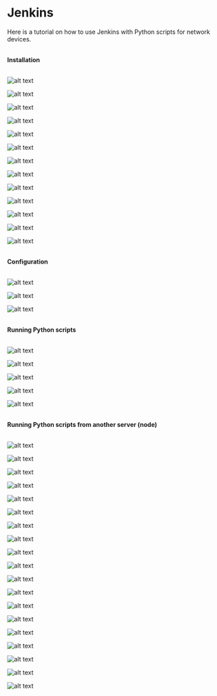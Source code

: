 # Jenkins

Here is a tutorial on how to use Jenkins with Python scripts for network devices.
&nbsp;<BR>
&nbsp;<BR>

**Installation**
&nbsp;<BR>
&nbsp;<BR>

![alt text](https://github.com/ericorain/Jenkins/blob/master/Images/Image01.png?raw=true)

![alt text](https://github.com/ericorain/Jenkins/blob/master/Images/Image02.png?raw=true)

![alt text](https://github.com/ericorain/Jenkins/blob/master/Images/Image03.png?raw=true)

![alt text](https://github.com/ericorain/Jenkins/blob/master/Images/Image04.png?raw=true)

![alt text](https://github.com/ericorain/Jenkins/blob/master/Images/Image05.png?raw=true)

![alt text](https://github.com/ericorain/Jenkins/blob/master/Images/Image06.png?raw=true)

![alt text](https://github.com/ericorain/Jenkins/blob/master/Images/Image07.png?raw=true)

![alt text](https://github.com/ericorain/Jenkins/blob/master/Images/Image08.png?raw=true)

![alt text](https://github.com/ericorain/Jenkins/blob/master/Images/Image09.png?raw=true)

![alt text](https://github.com/ericorain/Jenkins/blob/master/Images/Image10.png?raw=true)

![alt text](https://github.com/ericorain/Jenkins/blob/master/Images/Image11.png?raw=true)

![alt text](https://github.com/ericorain/Jenkins/blob/master/Images/Image12.png?raw=true)

![alt text](https://github.com/ericorain/Jenkins/blob/master/Images/Image13.png?raw=true)
&nbsp;<BR>
&nbsp;<BR>

**Configuration**
&nbsp;<BR>
&nbsp;<BR>

![alt text](https://github.com/ericorain/Jenkins/blob/master/Images/Image14.png?raw=true)

![alt text](https://github.com/ericorain/Jenkins/blob/master/Images/Image15.png?raw=true)

![alt text](https://github.com/ericorain/Jenkins/blob/master/Images/Image16.png?raw=true)
&nbsp;<BR>
&nbsp;<BR>

**Running Python scripts**
&nbsp;<BR>
&nbsp;<BR>

![alt text](https://github.com/ericorain/Jenkins/blob/master/Images/Image17.png?raw=true)

![alt text](https://github.com/ericorain/Jenkins/blob/master/Images/Image18.png?raw=true)

![alt text](https://github.com/ericorain/Jenkins/blob/master/Images/Image19.png?raw=true)

![alt text](https://github.com/ericorain/Jenkins/blob/master/Images/Image20.png?raw=true)

![alt text](https://github.com/ericorain/Jenkins/blob/master/Images/Image21.png?raw=true)
&nbsp;<BR>
&nbsp;<BR>

**Running Python scripts from another server (node)**
&nbsp;<BR>
&nbsp;<BR>

![alt text](https://github.com/ericorain/Jenkins/blob/master/Images/Image22.png?raw=true)

![alt text](https://github.com/ericorain/Jenkins/blob/master/Images/Image23.png?raw=true)

![alt text](https://github.com/ericorain/Jenkins/blob/master/Images/Image24.png?raw=true)

![alt text](https://github.com/ericorain/Jenkins/blob/master/Images/Image25.png?raw=true)

![alt text](https://github.com/ericorain/Jenkins/blob/master/Images/Image26.png?raw=true)

![alt text](https://github.com/ericorain/Jenkins/blob/master/Images/Image27.png?raw=true)

![alt text](https://github.com/ericorain/Jenkins/blob/master/Images/Image28.png?raw=true)

![alt text](https://github.com/ericorain/Jenkins/blob/master/Images/Image29.png?raw=true)

![alt text](https://github.com/ericorain/Jenkins/blob/master/Images/Image30.png?raw=true)

![alt text](https://github.com/ericorain/Jenkins/blob/master/Images/Image31.png?raw=true)

![alt text](https://github.com/ericorain/Jenkins/blob/master/Images/Image32.png?raw=true)

![alt text](https://github.com/ericorain/Jenkins/blob/master/Images/Image33.png?raw=true)

![alt text](https://github.com/ericorain/Jenkins/blob/master/Images/Image34.png?raw=true)

![alt text](https://github.com/ericorain/Jenkins/blob/master/Images/Image35.png?raw=true)

![alt text](https://github.com/ericorain/Jenkins/blob/master/Images/Image36.png?raw=true)

![alt text](https://github.com/ericorain/Jenkins/blob/master/Images/Image37.png?raw=true)

![alt text](https://github.com/ericorain/Jenkins/blob/master/Images/Image38.png?raw=true)

![alt text](https://github.com/ericorain/Jenkins/blob/master/Images/Image39.png?raw=true)

![alt text](https://github.com/ericorain/Jenkins/blob/master/Images/Image40.png?raw=true)
&nbsp;<BR>
&nbsp;<BR>
